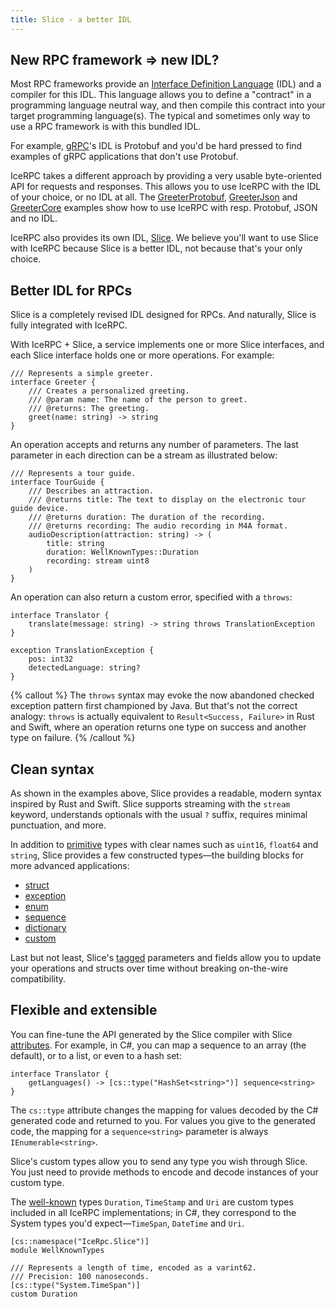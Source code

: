 ```yaml
---
title: Slice - a better IDL
---
```


## New RPC framework => new IDL?

Most RPC frameworks provide an [Interface Definition Language][idl] (IDL) and a compiler for this IDL. This language
allows you to define a "contract" in a programming language neutral way, and then compile this contract into your target programming language(s). The typical and sometimes only way to use a RPC framework is with this bundled IDL.

For example, [gRPC][grpc]'s IDL is Protobuf and you'd be hard pressed to find examples of gRPC applications that don't
use Protobuf.

IceRPC takes a different approach by providing a very usable byte-oriented API for requests and responses. This allows
you to use IceRPC with the IDL of your choice, or no IDL at all. The [GreeterProtobuf][greeter-protobuf],
[GreeterJson][greeter-json] and [GreeterCore][greeter-core] examples show how to use IceRPC with resp. Protobuf, JSON
and no IDL.

IceRPC also provides its own IDL, [Slice][slice]. We believe you'll want to use Slice with IceRPC because Slice is a
better IDL, not because that's your only choice.

## Better IDL for RPCs

Slice is a completely revised IDL designed for RPCs. And naturally, Slice is fully integrated with IceRPC.

With IceRPC + Slice, a service implements one or more Slice interfaces, and each Slice interface holds one or more
operations. For example:

```slice
/// Represents a simple greeter.
interface Greeter {
    /// Creates a personalized greeting.
    /// @param name: The name of the person to greet.
    /// @returns: The greeting.
    greet(name: string) -> string
}
```

An operation accepts and returns any number of parameters. The last parameter in each direction can be a stream as
illustrated below:

```slice
/// Represents a tour guide.
interface TourGuide {
    /// Describes an attraction.
    /// @returns title: The text to display on the electronic tour guide device.
    /// @returns duration: The duration of the recording.
    /// @returns recording: The audio recording in M4A format.
    audioDescription(attraction: string) -> (
        title: string
        duration: WellKnownTypes::Duration
        recording: stream uint8
    )
}
```

An operation can also return a custom error, specified with a `throws`:

```slice
interface Translator {
    translate(message: string) -> string throws TranslationException
}

exception TranslationException {
    pos: int32
    detectedLanguage: string?
}
```

{% callout %}
The `throws` syntax may evoke the now abandoned checked exception pattern first championed by Java. But that's not the
correct analogy: `throws` is actually equivalent to `Result<Success, Failure>` in Rust and Swift, where an operation
returns one type on success and another type on failure.
{% /callout %}

## Clean syntax

As shown in the examples above, Slice provides a readable, modern syntax inspired by Rust and Swift. Slice supports
streaming with the `stream` keyword, understands optionals with the usual `?` suffix, requires minimal punctuation, and
more.

In addition to [primitive][primitive] types with clear names such as `uint16`, `float64` and `string`, Slice provides a
few constructed types—the building blocks for more advanced applications:
 - [struct][struct]
 - [exception][exception]
 - [enum][enum]
 - [sequence][sequence]
 - [dictionary][dictionary]
 - [custom][custom]

Last but not least, Slice's [tagged][tagged] parameters and fields allow you to update your operations and structs over
time without breaking on-the-wire compatibility.

## Flexible and extensible

You can fine-tune the API generated by the Slice compiler with Slice [attributes][attributes]. For example, in C#, you
can map a sequence to an array (the default), or to a list, or even to a hash set:

```slice
interface Translator {
    getLanguages() -> [cs::type("HashSet<string>")] sequence<string>
}
```

The `cs::type` attribute changes the mapping for values decoded by the C# generated code and returned to you. For values
you give to the generated code, the mapping for a `sequence<string>` parameter is always `IEnumerable<string>`.

Slice's custom types allow you to send any type you wish through Slice. You just need to provide methods to encode and
decode instances of your custom type.

The [well-known][well-known] types `Duration`, `TimeStamp` and `Uri` are custom types included in all IceRPC
implementations; in C#, they correspond to the System types you'd expect—`TimeSpan`, `DateTime` and `Uri`.

```slice
[cs::namespace("IceRpc.Slice")]
module WellKnownTypes

/// Represents a length of time, encoded as a varint62.
/// Precision: 100 nanoseconds.
[cs::type("System.TimeSpan")]
custom Duration
```

[attributes]: ../../slice/language-guide/attributes
[custom]: ../../slice/language-guide/custom-types
[dictionary]: ../../slice/language-guide/dictionary-types
[enum]: ../../slice/language-guide/enum-types
[exception]: ../../slice/language-guide/exception
[grpc]: https://grpc.io/
[idl]: https://en.wikipedia.org/wiki/Interface_description_language
[greeter-core]: https://github.com/icerpc/icerpc-csharp/tree/main/examples/GreeterCore
[greeter-json]: https://github.com/icerpc/icerpc-csharp/tree/main/examples/GreeterJson
[greeter-protobuf]: https://github.com/icerpc/icerpc-csharp/tree/main/examples/GreeterProtobuf
[primitive]: ../../slice/language-guide/primitive-types
[sequence]: ../../slice/language-guide/sequence-types
[slice]: ../../slice
[struct]: ../../slice/language-guide/struct-types
[tagged]: ../../slice/language-guide/parameters-and-fields#tagged-parameters-and-fields
[well-known]: ../../slice/language-guide/well-known-types
